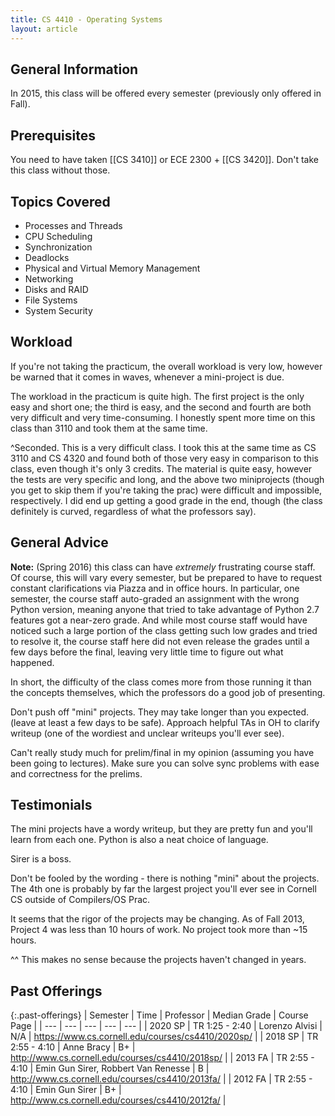 ```yaml
---
title: CS 4410 - Operating Systems
layout: article
---
```


## General Information

In 2015, this class will be offered every semester (previously only offered in Fall).

## Prerequisites

You need to have taken [[CS 3410]] or ECE 2300 + [[CS 3420]]. Don't take this class without those.

## Topics Covered

- Processes and Threads
- CPU Scheduling
- Synchronization
- Deadlocks
- Physical and Virtual Memory Management
- Networking
- Disks and RAID
- File Systems
- System Security

## Workload

If you're not taking the practicum, the overall workload is very low, however be warned that it comes in waves, whenever a mini-project is due.

The workload in the practicum is quite high. The first project is the only easy and short one; the third is easy, and the second and fourth are both very difficult and very time-consuming. I honestly spent more time on this class than 3110 and took them at the same time.

^Seconded. This is a very difficult class. I took this at the same time as CS 3110 and CS 4320 and found both of those very easy in comparison to this class, even though it's only 3 credits. The material is quite easy, however the tests are very specific and long, and the above two miniprojects (though you get to skip them if you're taking the prac) were difficult and impossible, respectively. I did end up getting a good grade in the end, though (the class definitely is curved, regardless of what the professors say).

## General Advice

**Note:** (Spring 2016) this class can have _extremely_ frustrating course staff. Of course, this will vary every semester, but be prepared to have to request constant clarifications via Piazza and in office hours. In particular, one semester, the course staff auto-graded an assignment with the wrong Python version, meaning anyone that tried to take advantage of Python 2.7 features got a near-zero grade. And while most course staff would have noticed such a large portion of the class getting such low grades and tried to resolve it, the course staff here did not even release the grades until a few days before the final, leaving very little time to figure out what happened.

In short, the difficulty of the class comes more from those running it than the concepts themselves, which the professors do a good job of presenting.

Don't push off "mini" projects. They may take longer than you expected. (leave at least a few days to be safe). Approach helpful TAs in OH to clarify writeup (one of the wordiest and unclear writeups you'll ever see).

Can't really study much for prelim/final in my opinion (assuming you have been going to lectures). Make sure you can solve sync problems with ease and correctness for the prelims.

## Testimonials

The mini projects have a wordy writeup, but they are pretty fun and you'll learn from each one. Python is also a neat choice of language.

Sirer is a boss.

Don't be fooled by the wording - there is nothing "mini" about the projects. The 4th one is probably by far the largest project you'll ever see in Cornell CS outside of Compilers/OS Prac.

It seems that the rigor of the projects may be changing. As of Fall 2013, Project 4 was less than 10 hours of work. No project took more than ~15 hours.

^^ This makes no sense because the projects haven't changed in years.

## Past Offerings

{:.past-offerings}
| Semester | Time | Professor | Median Grade | Course Page |
| --- | --- | --- | --- | --- |
| 2020 SP | TR 1:25 - 2:40 | Lorenzo Alvisi | N/A | <https://www.cs.cornell.edu/courses/cs4410/2020sp/> |
| 2018 SP | TR 2:55 - 4:10 | Anne Bracy | B+ | <http://www.cs.cornell.edu/courses/cs4410/2018sp/> |
| 2013 FA | TR 2:55 - 4:10 | Emin Gun Sirer, Robbert Van Renesse | B | <http://www.cs.cornell.edu/courses/cs4410/2013fa/> |
| 2012 FA | TR 2:55 - 4:10 | Emin Gun Sirer | B+ | <http://www.cs.cornell.edu/courses/cs4410/2012fa/> |
